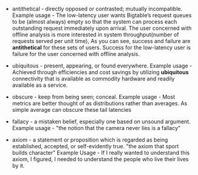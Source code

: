 * antithetical - directly opposed or contrasted; mutually incompatible.
Example usage - 
The low-latency user wants Bigtable’s request queues to be (almost always) empty so that the system can process each outstanding request immediately upon arrival.
The user concerned with offline analysis is more interested in system throughput(number of requests served per unit time),
As you can see, success and failure are **antithetical** for these sets of users. Success for the low-latency user is failure for the user concerned with offline analysis.

* ubiquitous - present, appearing, or found everywhere.
Example usage -
Achieved through efficiencies and cost savings by utilizing **ubiquitous** connectivity that is available as commodity hardware and readily available as a service.

* obscure - keep from being seen; conceal.
Example usage -
Most metrics are better thought of as distributions rather than averages. As simple average can obscure these tail latencies

* fallacy - a mistaken belief, especially one based on unsound argument.
Example usage - 
"the notion that the camera never lies is a fallacy"

* axiom - a statement or proposition which is regarded as being established, accepted, or self-evidently true.
  "the axiom that sport builds character"
Example Usage - If I really wanted to understand this axiom, I figured, I needed to understand the people who live their lives by it.